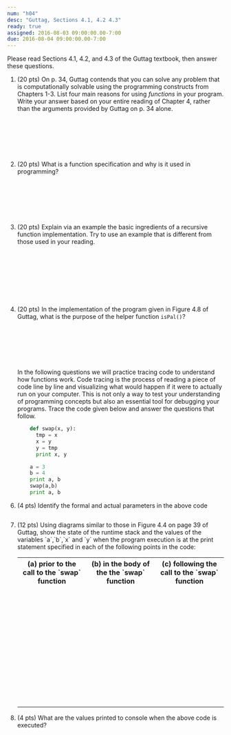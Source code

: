 ```yaml
---
num: "h04"
desc: "Guttag, Sections 4.1, 4.2 4.3"
ready: true
assigned: 2016-08-03 09:00:00.00-7:00
due: 2016-08-04 09:00:00.00-7:00
---
```



Please read Sections 4.1, 4.2, and 4.3 of the Guttag textbook, then answer these questions.

<ol>

<li markdown="1" style="margin-bottom:8em;">

(20 pts) On p.&nbsp;34, Guttag contends that you can solve any problem that is computationally solvable using the programming constructs from Chapters&nbsp;1-3. List four main reasons for using *functions* in your program. Write your answer based on your entire reading of Chapter&nbsp;4, rather than the arguments provided by Guttag on p.&nbsp;34 alone.

</li>



<li markdown="1" style="margin-bottom:8em;">

(20 pts) What is a function specification and why is it used in programming?

</li>


<li markdown="1" style="margin-bottom:10em;" >

(20 pts) Explain via an example the basic ingredients of a recursive function implementation. Try to use an example that is different from those used in your reading.
</li>


<li markdown="1" style="margin-bottom:8em;" >

(20 pts) In the implementation of the program given in Figure 4.8 of Guttag, what is the purpose of the helper function `isPal()`? 

</li>


<li markdown="1" style="list-style-type: none" class = "page-break-before" >
In the following questions we will practice tracing code to understand how functions work. Code tracing is the process of reading a piece of code line by line and visualizing what would happen if it were to actually run on your computer. This is not only a way to test your understanding of programming concepts but also an essential tool for debugging your programs. Trace the code given below and answer the questions that follow.

```python 
    def swap(x, y):
      tmp = x
      x = y
      y = tmp
      print x, y

    a = 3
    b = 4
    print a, b
    swap(a,b)
    print a, b
```
</li>


<li markdown="1" style="margin-bottom:2em;">
 (4 pts) Identify the formal and actual parameters in the above code
</li>

<li markdown="1">
(12 pts) Using diagrams similar to those in Figure 4.4 on page 39 of Guttag, show the state of the runtime stack and the values of the variables `a`,`b`,`x` and `y` when the program execution is at the print statement specified in each of the following points in the code:  

<style>
table.full-width-table { width: 100%; }
table.full-width-table * th { width: 33%; }

</style>

<table class="full-width-table">
<tr>
<th markdown="1">(a) prior to the call to the `swap` function </th>
<th markdown="1">(b) in the body of the  the `swap` function </th>
<th markdown="1">(c) following the call to the `swap` function </th>
</tr>
<tr>
<td style="padding-bottom:16em;">&nbsp;</td>
<td>&nbsp;</td>
<td>&nbsp;</td>
</tr>
</table>

</li>


<li markdown="1" style="margin-bottom:8em;">
(4 pts) What are the values printed to console when the above code is executed? 
</li>



</ol>
